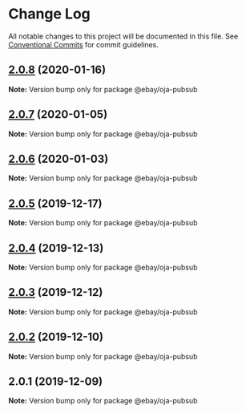 # Change Log

All notable changes to this project will be documented in this file.
See [Conventional Commits](https://conventionalcommits.org) for commit guidelines.

## [2.0.8](https://github.com/eBay/oja/compare/@ebay/oja-pubsub@2.0.7...@ebay/oja-pubsub@2.0.8) (2020-01-16)

**Note:** Version bump only for package @ebay/oja-pubsub





## [2.0.7](https://github.com/eBay/oja/compare/@ebay/oja-pubsub@2.0.6...@ebay/oja-pubsub@2.0.7) (2020-01-05)

**Note:** Version bump only for package @ebay/oja-pubsub





## [2.0.6](https://github.com/eBay/oja/compare/@ebay/oja-pubsub@2.0.5...@ebay/oja-pubsub@2.0.6) (2020-01-03)

**Note:** Version bump only for package @ebay/oja-pubsub





## [2.0.5](https://github.com/eBay/oja/compare/@ebay/oja-pubsub@2.0.4...@ebay/oja-pubsub@2.0.5) (2019-12-17)

**Note:** Version bump only for package @ebay/oja-pubsub





## [2.0.4](https://github.com/eBay/oja/compare/@ebay/oja-pubsub@2.0.3...@ebay/oja-pubsub@2.0.4) (2019-12-13)

**Note:** Version bump only for package @ebay/oja-pubsub





## [2.0.3](https://github.com/eBay/oja/compare/@ebay/oja-pubsub@2.0.2...@ebay/oja-pubsub@2.0.3) (2019-12-12)

**Note:** Version bump only for package @ebay/oja-pubsub





## [2.0.2](https://github.com/eBay/oja/compare/@ebay/oja-pubsub@2.0.1...@ebay/oja-pubsub@2.0.2) (2019-12-10)

**Note:** Version bump only for package @ebay/oja-pubsub





## 2.0.1 (2019-12-09)

**Note:** Version bump only for package @ebay/oja-pubsub
